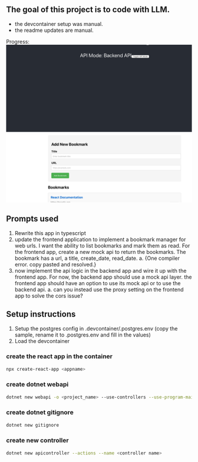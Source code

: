 ## The goal of this project is to code with LLM. 
 - the devcontainer setup was manual.
 - the readme updates are manual.

Progress:
![After adding backend API](progress.png)

## Prompts used
1. Rewrite this app in typescript
2. update the frontend application to implement a bookmark manager for web urls. I want the ability to list bookmarks and mark them as read. For the frontend app, create a new mock api to return the bookmarks. The bookmark has a url, a title, create_date, read_date.
    a. {One compiler error. copy pasted and resolved.}
3. now implement the api logic in the backend app and wire it up with the frontend app. For now, the backend app should use a mock api layer. the frontend app should have an option to use its mock api or to use the backend api.
    a. can you instead use the proxy setting on the frontend app to solve the cors issue?


## Setup instructions
1. Setup the postgres config in .devcontainer/.postgres.env (copy the sample, rename it to .postgres.env and fill in the values)
2. Load the devcontainer

### create the react app in the container
```zsh
npx create-react-app <appname>
```

### create dotnet webapi
```zsh
dotnet new webapi -o <project_name> --use-controllers --use-program-main
```

### create dotnet gitignore
```zsh
dotnet new gitignore
```

### create new controller
```zsh
dotnet new apicontroller --actions --name <controller name>
```
